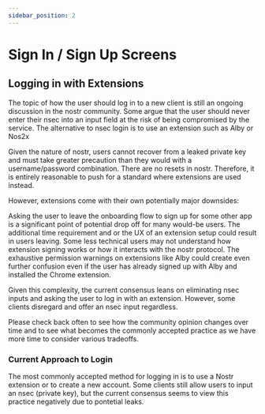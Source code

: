 ```yaml
---
sidebar_position: 2
---
```


# Sign In / Sign Up Screens

## Logging in with Extensions

The topic of how the user should log in to a new client is still an ongoing discussion in the nostr community. Some argue that the user should never enter their nsec into an input field at the risk of being compromised by the service. The alternative to nsec login is to use an extension such as Alby or Nos2x

Given the nature of nostr, users cannot recover from a leaked private key and must take greater precaution than they would with a username/password combination. There are no resets in nostr. Therefore, it is entirely reasonable to push for a standard where extensions are used instead. 

However,  extensions come with their own potentially major downsides:

Asking the user to leave the onboarding flow to sign up for some other app is a significant point of potential drop off for many would-be users. The additional time requirement and or the UX of an extension setup could result in users leaving. 
Some less technical users may not understand how extension signing works or how it interacts with the nostr protocol. 
The exhaustive permission warnings on extensions like Alby could create even further confusion even if the user has already signed up with Alby and installed the Chrome extension. 

Given this complexity, the current consensus leans on eliminating nsec inputs and asking the user to log in with an extension. However, some clients disregard and offer an nsec input regardless. 

Please check back often to see how the community opinion changes over time and to see what becomes the commonly accepted practice as we have more time to consider various tradeoffs. 

### Current Approach to Login

The most commonly accepted method for logging in is to use a Nostr extension or to create a new account. Some clients still allow users to input an nsec (private key), but the current consensus seems to view this practice negatively due to pontetial leaks.

<!-- <img src={require('@site/static/img/login-flow.png').default} /> -->
